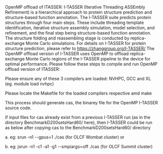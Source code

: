 OpenMP offload of ITASSER:
I-TASSER (Iterative Threading ASSEmbly Refinement) is a hierarchical approach to protein structure prediction and structure-based function annotation. The I-TASSER suite predicts protein structures through four main steps. These include threading template identification, iterative structure assembly simulation, model selection, and refinement, and the final step being structure-based function annotation. The structure folding and reassembling stage is conducted by replica-exchange Monte Carlo simulations. For details on I-TASSER for protein structure prediction, please refer to https://zhanggroup.org/I-TASSER/ The OpenMP offload version of I-TASSER uses OpenMP to offload replica-exchange Monte Carlo regions of the I-TASSER pipeline to the device for optimal performance. Please follow these steps to compile and run OpenMP offload version of ITASSER:

Please ensure any of these 3 compilers are loaded: NVHPC, GCC and XL (eg. module load nvhpc)

Please locate the Makefile for the loaded compilers respective amd make

This process should generate cas, the binarey file for the OpenMP I-TASSER source code.

If input files for cas already exist from a previous I-TASSER run (as in the directory BenchmarkD200setsHard60/ here), then I-TASSER could be run as below after copying cas to the BenchmarkD200setsHard60/ directory

a. eg: srun -n1 --gpus=1 ./cas (for OLCF Wombat cluster) or

b. eg: jsrun -n1 -c1 -a1 -g1 --smpiargs=off ./cas (for OLCF Summit cluster)
